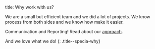 title: Why work with us?

We are a small but efficient team and we did a lot of projects. We know process from both sides and  we know how make it easier.

Communication and Reporting! Read about our [approach](/page/approach/).

And we love what we do!
{: .title--specia-why}
